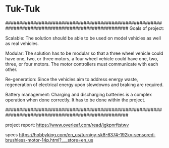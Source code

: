 # Tuk-Tuk
####################################################################################################
Goals of project:

Scalable: The solution should be able to be used on model vehicles as well as real vehicles.

Modular: The solution has to be modular so that a three wheel vehicle could have one, two, or three
motors, a four wheel vehicle could have one, two, three, or four motors. The motor controllers must
communicate with each other.

Re-generation: Since the vehicles aim to address energy waste, regeneration of electrical energy
upon slowdowns and braking are required.

Battery management: Charging and discharging batteries is a complex operation when done
correctly. It has to be done within the project.

####################################################################################################

project report: https://www.overleaf.com/read/jgkpnrftstwv

specs
https://hobbyking.com/en_us/turnigy-sk8-6374-192kv-sensored-brushless-motor-14p.html?___store=en_us
